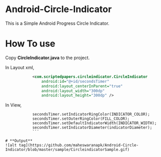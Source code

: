 # **Android-Circle-Indicator**
This is a Simple Android Progress Circle Indicator.

# **How To use**
Copy **CircleIndicator.java** to the project.

In Layout xml,
```xml
            <com.scriptedpapers.circleindicator.CircleIndicator
                android:id="@+id/secondsTimer"
                android:layout_centerInParent="true"
                android:layout_width="300dp"
                android:layout_height="300dp" />
```

In View,
```
            secondsTimer.setIndicatorRingColor(INDICATOR_COLOR);
            secondsTimer.setOuterRingColor(FILL_COLOR);
            secondsTimer.setDefaultIndicatorWidth(INDICATOR_WIDTH);
            secondsTimer.setIndicatorDiameter(indicatorDiameter);
            ```

# **Output**
![alt tag](https://github.com/maheswaranapk/Android-Circle-Indicator/blob/master/sample/CircleindicatorSample.gif)

